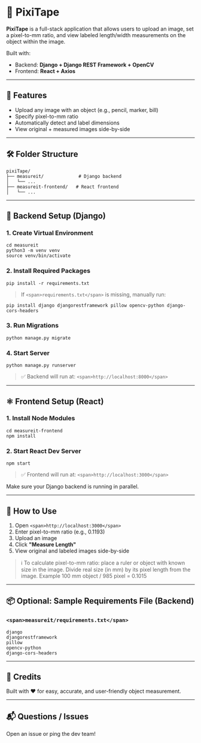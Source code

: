 # 📏 PixiTape

**PixiTape** is a full-stack application that allows users to upload an image, set a pixel-to-mm ratio, and view labeled length/width measurements on the object within the image.

Built with:

* Backend: **Django + Django REST Framework + OpenCV**
* Frontend: **React + Axios**

---

## 🚀 Features

* Upload any image with an object (e.g., pencil, marker, bill)
* Specify pixel-to-mm ratio
* Automatically detect and label dimensions
* View original + measured images side-by-side

---

## 🛠 Folder Structure

```
pixiTape/
├── measureit/             # Django backend
│   └── ...
├── measureit-frontend/   # React frontend
│   └── ...
```

---

## 🐍 Backend Setup (Django)

### 1. Create Virtual Environment

```
cd measureit
python3 -m venv venv
source venv/bin/activate
```

### 2. Install Required Packages

```
pip install -r requirements.txt
```

> If `<span>requirements.txt</span>` is missing, manually run:

```
pip install django djangorestframework pillow opencv-python django-cors-headers
```

### 3. Run Migrations

```
python manage.py migrate
```

### 4. Start Server

```
python manage.py runserver
```

> ✅ Backend will run at: `<span>http://localhost:8000</span>`

---

## ⚛️ Frontend Setup (React)

### 1. Install Node Modules

```
cd measureit-frontend
npm install
```

### 2. Start React Dev Server

```
npm start
```

> ✅ Frontend will run at: `<span>http://localhost:3000</span>`

Make sure your Django backend is running in parallel.

---

## 🧪 How to Use

1. Open `<span>http://localhost:3000</span>`
2. Enter pixel-to-mm ratio (e.g., 0.1193)
3. Upload an image
4. Click **"Measure Length"**
5. View original and labeled images side-by-side

> ℹ️ To calculate pixel-to-mm ratio: place a ruler or object with known size in the image. Divide real size (in mm) by its pixel length from the image. Example 100 mm object / 985 pixel = 0.1015

---

## 📦 Optional: Sample Requirements File (Backend)

### `<span>measureit/requirements.txt</span>`

```
django
djangorestframework
pillow
opencv-python
django-cors-headers
```

---

## 📸 Credits

Built with ❤️ for easy, accurate, and user-friendly object measurement.

---

## 📬 Questions / Issues

Open an issue or ping the dev team!
